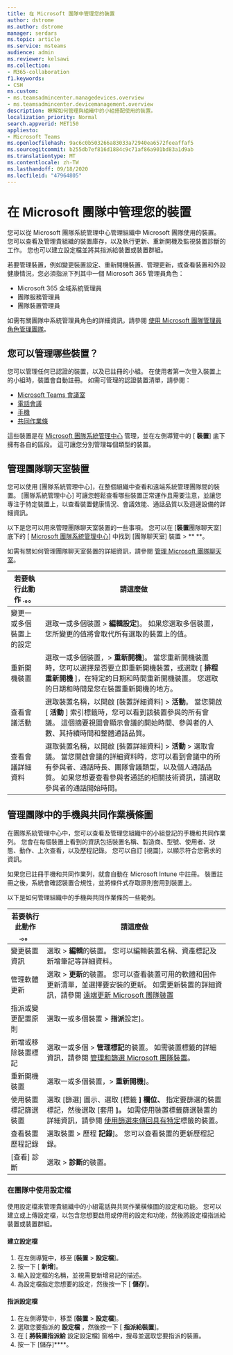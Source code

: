 ```yaml
---
title: 在 Microsoft 團隊中管理您的裝置
author: dstrome
ms.author: dstrome
manager: serdars
ms.topic: article
ms.service: msteams
audience: admin
ms.reviewer: kelsawi
ms.collection:
- M365-collaboration
f1.keywords:
- CSH
ms.custom:
- ms.teamsadmincenter.managedevices.overview
- ms.teamsadmincenter.devicemanagement.overview
description: 瞭解如何管理與組織中的小組搭配使用的裝置。
localization_priority: Normal
search.appverid: MET150
appliesto:
- Microsoft Teams
ms.openlocfilehash: 9ac6c0b503266a83033a72940ea6572feeaffaf5
ms.sourcegitcommit: b255db7ef816d1884c9c71af86a901bd83a1d9ab
ms.translationtype: MT
ms.contentlocale: zh-TW
ms.lasthandoff: 09/18/2020
ms.locfileid: "47964805"
---
```

# <a name="manage-your-devices-in-microsoft-teams"></a>在 Microsoft 團隊中管理您的裝置

您可以從 Microsoft 團隊系統管理中心管理組織中 Microsoft 團隊使用的裝置。 您可以查看及管理貴組織的裝置庫存，以及執行更新、重新開機及監視裝置診斷的工作。 您也可以建立設定檔並將其指派給裝置或裝置群組。

若要管理裝置，例如變更裝置設定、重新開機裝置、管理更新，或查看裝置和外設健康情況，您必須指派下列其中一個 Microsoft 365 管理員角色：

- Microsoft 365 全域系統管理員
- 團隊服務管理員
- 團隊裝置管理員

如需有關團隊中系統管理員角色的詳細資訊，請參閱 [使用 Microsoft 團隊管理員角色管理團隊](../using-admin-roles.md)。

## <a name="what-devices-can-you-manage"></a>您可以管理哪些裝置？

您可以管理任何已認證的裝置，以及已註冊的小組。 在使用者第一次登入裝置上的小組時，裝置會自動註冊。 如需可管理的認證裝置清單，請參閱：

- [Microsoft Teams 會議室](https://www.microsoft.com/microsoft-365/microsoft-teams/across-devices/devices/category?devicetype=20)
- [電話會議](https://products.office.com/microsoft-teams/across-devices/devices/category?devicetype=73)
- [手機](https://products.office.com/microsoft-teams/across-devices/devices/category?devicetype=34)
- [共同作業條](https://www.microsoft.com/microsoft-365/microsoft-teams/across-devices/devices/category?devicetype=16)

這些裝置是在 [Microsoft 團隊系統管理中心](https://admin.teams.microsoft.com) 管理，並在左側導覽中的 [ **裝置**] 底下擁有各自的區段。 這可讓您分別管理每個類型的裝置。

## <a name="manage-teams-rooms-devices"></a>管理團隊聊天室裝置

您可以使用 [團隊系統管理中心]，在整個組織中查看和遠端系統管理團隊間的裝置。 [團隊系統管理中心] 可讓您輕鬆查看哪些裝置正常運作且需要注意，並讓您專注于特定裝置上，以查看裝置健康情況、會議效能、通話品質以及週邊設備的詳細資訊。 

以下是您可以用來管理團隊聊天室裝置的一些事項。 您可以在 [**裝置**團隊聊天室] 底下的 [ [Microsoft 團隊系統管理中心](https://admin.teams.microsoft.com)] 中找到 [團隊聊天室] 裝置  >  ** **。

如需有關如何管理團隊聊天室裝置的詳細資訊，請參閱 [管理 Microsoft 團隊聊天室](../rooms/rooms-manage.md)。

| 若要執行此動作 .。。 | 請這麼做|
|---------------|--------|
| 變更一或多個裝置上的設定 | 選取一或多個裝置 > **編輯設定**]。 如果您選取多個裝置，您所變更的值將會取代所有選取的裝置上的值。 |
| 重新開機裝置 | 選取一或多個裝置，> **重新開機**]。 當您重新開機裝置時，您可以選擇是否要立即重新開機裝置，或選取 [ **排程重新開機** ]，在特定的日期和時間重新開機裝置。 您選取的日期和時間是您在裝置重新開機的地方。|
| 查看會議活動 | 選取裝置名稱，以開啟 [裝置詳細資料] > **活動**。 當您開啟 [ **活動** ] 索引標籤時，您可以看到該裝置參與的所有會議。 這個摘要視圖會顯示會議的開始時間、參與者的人數、其持續時間和整體通話品質。|
| 查看會議詳細資料 |  選取裝置名稱，以開啟 [裝置詳細資料] > **活動** > 選取會議。 當您開啟會議的詳細資料時，您可以看到會議中的所有參與者、通話時長、團隊會議類型，以及個人通話品質。 如果您想要查看參與者通話的相關技術資訊，請選取參與者的通話開始時間。|

## <a name="manage-phones-and-collaboration-bars-in-teams"></a>管理團隊中的手機與共同作業橫條圖

在團隊系統管理中心中，您可以查看及管理您組織中的小組登記的手機和共同作業列。 您會在每個裝置上看到的資訊包括裝置名稱、製造商、型號、使用者、狀態、動作、上次查看，以及歷程記錄。 您可以自訂 [視圖]，以顯示符合您需求的資訊。

如果您已註冊手機和共同作業列，就會自動在 Microsoft Intune 中註冊。 裝置註冊之後，系統會確認裝置合規性，並將條件式存取原則套用到裝置上。

以下是如何管理組織中的手機與共同作業條的一些範例。  

|若要執行此動作 .。。  |請這麼做 |
|---------|---------|
| 變更裝置資訊               | 選取 > **編輯**的裝置。 您可以編輯裝置名稱、資產標記及新增筆記等詳細資料。     |
| 管理軟體更新                 | 選取 > **更新**的裝置。 您可以查看裝置可用的軟體和固件更新清單，並選擇要安裝的更新。 如需更新裝置的詳細資訊，請參閱 [遠端更新 Microsoft 團隊裝置](remote-update.md)   |
| 指派或變更配置原則 | 選取一或多個裝置 > **指派**設定]。                                                                                                                                                                                                                   |
| 新增或移除裝置標記               | 選取一或多個 > **管理標記**的裝置。 如需裝置標籤的詳細資訊，請參閱 [管理和篩選 Microsoft 團隊裝置](manage-device-tags.md)。                                                                                                      |
| 重新開機裝置                         | 選取一或多個裝置，> **重新開機**]。                                                                                                                                                                                                                                |
| 使用裝置標記篩選裝置        | 選取 [篩選] 圖示、選取 [標籤 **] 欄位、** 指定要篩選的裝置標記，然後選取 [套用 **]。** 如需使用裝置標籤篩選裝置的詳細資訊，請參閱 [使用篩選來傳回具有特定](manage-device-tags.md#use-filters-to-return-devices-with-a-specific-tag)標籤的裝置。|
| 查看裝置歷程記錄                     | 選取裝置 > 歷程 **記錄**]。 您可以查看裝置的更新歷程記錄。                                                                                                                                                                                |
| [查看] 診斷                        | 選取 > **診斷**的裝置。                                                                                                                                                                                                                            |


### <a name="use-configuration-profiles-in-teams"></a>在團隊中使用設定檔

使用設定檔來管理貴組織中的小組電話與共同作業橫條圖的設定和功能。 您可以建立或上傳設定檔，以包含您想要啟用或停用的設定和功能，然後將設定檔指派給裝置或裝置群組。 

#### <a name="create-a-configuration-profile"></a>建立設定檔

1. 在左側導覽中，移至 [**裝置**  >  **設定檔**]。
2. 按一下 [ **新增**]。
3. 輸入設定檔的名稱，並視需要新增易記的描述。
4. 為設定檔指定您想要的設定，然後按一下 [ **儲存**]。

#### <a name="assign-a-configuration-profile"></a>指派設定檔

1. 在左側導覽中，移至 [**裝置**  >  **設定檔**]。
2. 選取您要指派的 **設定檔** ，然後按一下 [ **指派給裝置**]。  
3. 在 [ **將裝置指派給** 設定設定檔] 窗格中，搜尋並選取您要指派的裝置。
4. 按一下 [儲存]****。

